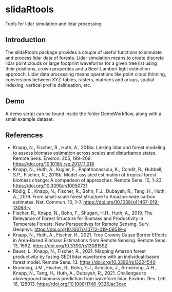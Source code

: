 # slidaRtools
Tools for lidar simulation and lidar processing

## Introduction 
The slidaRtools package provides a couple of useful functions to simulate and process lidar data of forests. 
Lidar simulation means to create discrete lidar point clouds or large footprint waveforms for a given tree list 
using their positions, crown properties and a Beer-Lambert light extinction approach. Lidar data processing means 
operations like point cloud thinning, conversions between XYZ-tables, rasters, matrices and arrays, spatial indexing, 
vertical profile delineation, etc.

## Demo
A demo script can be found inside the folder DemoWorkflow, along with a small example dataset.

## References
- Knapp, N., Fischer, R., Huth, A., 2018a. Linking lidar and forest modeling to assess biomass estimation across scales and disturbance states. Remote Sens. Environ. 205, 199–209. https://doi.org/10.1016/j.rse.2017.11.018
- Knapp, N., Huth, A., Kugler, F., Papathanassiou, K., Condit, R., Hubbell, S.P., Fischer, R., 2018b. Model-assisted estimation of tropical forest biomass change: A comparison of approaches. Remote Sens. 10, 1–23. https://doi.org/10.3390/rs10050731
- Rödig, E., Knapp, N., Fischer, R., Bohn, F.J., Dubayah, R., Tang, H., Huth, A., 2019. From small-scale forest structure to Amazon-wide carbon estimates. Nat. Commun. 10, 1–7. https://doi.org/10.1038/s41467-019-13063-y
- Fischer, R., Knapp, N., Bohn, F., Shugart, H.H., Huth, A., 2019. The Relevance of Forest Structure for Biomass and Productivity in Temperate Forests: New Perspectives for Remote Sensing. Surv. Geophys. https://doi.org/10.1007/s10712-019-09519-x
- Knapp, N., Huth, A., Fischer, R., 2021. Tree Crowns Cause Border Effects in Area-Based Biomass Estimations from Remote Sensing. Remote Sens. 13, 1592. https://doi.org/10.3390/rs13081592
- Bauer, L., Knapp, N., Fischer, R., 2021. Mapping Amazon forest productivity by fusing GEDI lidar waveforms with an individual-based forest model. Remote Sens. 13. https://doi.org/10.3390/rs13224540
- Bruening, J.M., Fischer, R., Bohn, F.J., Armston, J., Armstrong, A.H., Knapp, N., Tang, H., Huth, A., Dubayah, R., 2021. Challenges to aboveground biomass prediction from waveform lidar. Environ. Res. Lett. 16, 125013. https://doi.org/10.1088/1748-9326/ac3cec

